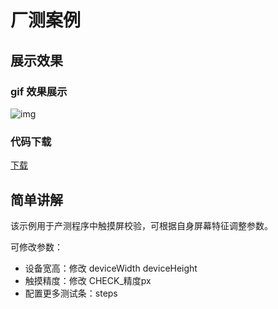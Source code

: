 # 厂测案例

 

## 展示效果

### gif 效果展示

![img](../_images/case6.gif)

### 代码下载

[下载](https://raw.githubusercontent.com/penosext/bs_haasui/refs/heads/master/haasui_factory_test.zip)

## 简单讲解

该示例用于产测程序中触摸屏校验，可根据自身屏幕特征调整参数。



可修改参数：

- 设备宽高：修改 deviceWidth deviceHeight
- 触摸精度：修改 CHECK_精度px
- 配置更多测试条：steps
